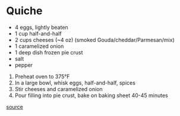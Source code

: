 # Quiche

* 4 eggs, lightly beaten
* 1 cup half-and-half
* 2 cups cheeses (\~4 oz) (smoked Gouda/cheddar/Parmesan/mix)
* 1 caramelized onion
* 1 deep dish frozen pie crust
* salt
* pepper

1. Preheat oven to 375°F
1. In a large bowl, whisk eggs, half-and-half, spices
1. Stir cheeses and caramelized onion
1. Pour filling into pie crust, bake on baking sheet 40-45 minutes

[source](https://spicysouthernkitchen.com/easy-ham-and-cheese-quiche/)
